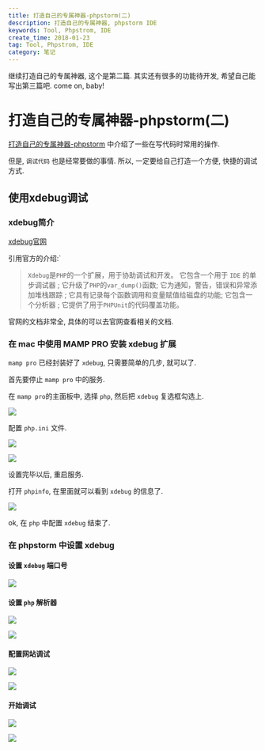 ```yaml
---
title: 打造自己的专属神器-phpstorm(二)
description: 打造自己的专属神器, phpstorm IDE
keywords: Tool, Phpstrom, IDE
create_time: 2018-01-23
tag: Tool, Phpstrom, IDE
category: 笔记
---
```


继续打造自己的专属神器, 这个是第二篇. 其实还有很多的功能待开发, 希望自己能写出第三篇吧. come on, baby!

# 打造自己的专属神器-phpstorm(二)

[打造自己的专属神器-phpstorm](http://www.qiuyuhome.com/2018/01/18/%E6%89%93%E9%80%A0%E8%87%AA%E5%B7%B1%E7%9A%84%E4%B8%93%E5%B1%9E%E7%A5%9E%E5%99%A8-PhpStorm/)
中介绍了一些在写代码时常用的操作.

但是, `调试代码` 也是经常要做的事情. 所以, 一定要给自己打造一个方便, 快捷的调试方式.

## 使用xdebug调试

### xdebug简介

[xdebug官网](https://xdebug.org/)

引用官方的介绍:`

>`Xdebug`是`PHP`的一个扩展，用于协助调试和开发。
>它包含一个用于 `IDE` 的单步调试器 ; 它升级了`PHP`的`var_dump()`函数;
>它为通知，警告，错误和异常添加堆栈跟踪 ;
>它具有记录每个函数调用和变量赋值给磁盘的功能;
>它包含一个分析器 ; 它提供了用于`PHPUnit`的代码覆盖功能。

官网的文档非常全, 具体的可以去官网查看相关的文档.

### 在 mac 中使用 MAMP PRO 安装 xdebug 扩展

`mamp pro` 已经封装好了 `xdebug`, 只需要简单的几步, 就可以了.

首先要停止 `mamp pro` 中的服务.

在 `mamp pro`的主面板中, 选择 `php`, 然后把 `xdebug` 复选框勾选上.

![](/images/phpstorm2_set_xdebug.png)

配置 `php.ini` 文件.

![](/images/phpstorm2_set_xdebug_1.png)

![](/images/phpstorm2_set_xdebug_2.png)

设置完毕以后, 重启服务.

打开 `phpinfo`, 在里面就可以看到 `xdebug` 的信息了.

![](/images/phpstorm2_set_xdebug_3.png)

ok, 在 `php` 中配置 `xdebug` 结束了.

### 在 phpstorm 中设置 xdebug

#### 设置 `xdebug` 端口号

![](/images/phpstorm2_set_xdebug_4.png)

#### 设置 `php` 解析器

![](/images/phpstorm2_set_xdebug_5.png)

![](/images/phpstorm2_set_xdebug_6.png)

#### 配置网站调试

![](/images/phpstorm2_set_xdebug_7.png)

![](/images/phpstorm2_set_xdebug_8.png)

#### 开始调试

![](/images/phpstorm2_set_xdebug_9.png)

![](/images/9bd522c1gw1eymqzt3dsig20c3092x6p.gif)
